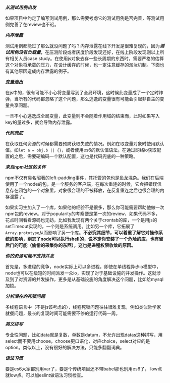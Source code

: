 ***从测试用例出发***

如果项目中约定了编写测试用例，那么需要考虑它的测试用例是否完善，等测试用例完善了在review也不迟。

***内存泄露***

测试用例都能过了那么就没问题了吗？内存泄露在线下开发是很难复现的，因为***测试用例没有负载量***，在压测阶段或者灰度阶段发现还好，在线上阶段发现则以上所有相关人员case study。在使用js对象去存一些长周期的东西时，需要严格的估算这个对象将承载的压力，在设计缓存的时候，也一定注意缓存的淘汰机制。下面也有其他原因造成内存泄露的例子。

***变量逸出***

在js中的，很有可能不小心将变量写到了全局环境，这时候此变量成了一个定时炸弹，当所有的代码都忽略了这个问题，那么逃逸的变量很有可能会引起非自主的变量共享问题。

一旦不小心逃逸成全局变量，此变量则不会随着作用域的结束而，此时如果写入key的量过多，就会导致内存泄露。

***代码兜底***

在获取任何资源的时候都需要预防获取失败的情况。例如在取变量对象时使用默认值。如`let a = obj.b || {}`，或者使用es6的默认值语法。在通过网络io获取配置的之后，需要硬编码一个默认配置，这也是代码兜底的一种策略。

***来自npm社区的关怀***

npm不仅有臭名昭著的left-padding事件，其托管的包也是鱼龙混杂。我们在后端使用了一个node的包，是一个服务的客户端，在每次重连的时候，它会把错误信息存在闭包的一个对象里，对象很合理的不被释放，在反复重连之后也很合理的内存泄露了。

如果实习生加入了一个库，如果他的经验不是很多，那么你可能需要帮助他做一次npm包的review。对于popularity的考察便是第一次的review，如果代码不多，花点时间看看源码也无妨，比如我发现有两个关于crontab的库，一个是用js的setTimeout实现的，一个则是系统调用。比如另一个库，它拓展了`Array.prototype`从而影响了另一个库。**不必究其细节，可以着重了解它对操作系统的影响，别忘了node可以执行shell的，说不定你安装了一个危险的库，也有留后门的可能（偷偷的采集你的东西），这也是进程权限收敛的原因。**

***你的资源可能不支持并发***

首先是，多进程的竞争，node实际上可以多进程，即使在单线程异步io模型中，node也可以在级短的时间派发一众io，实现了对于基础设施的并发操作。这就涉及到了对资源的并发操作，更多是从基础设施的角度解决这个问题，比如给mysql加锁。

***分析潜在的死锁问题***

多线程语言中（不是js该考虑的），线程死锁问题往往很难复现，例如类似哲学家就餐问题，最长的复现时间可能需要不停的运行代码一周。

***英文拼写***

专业性问题，比如data就是复数，单数是datum，不允许出现datas这种拼写，用select而不要用choose，choose更口语化，对应choice，select对应的是option。类似以上，没有很好的解决方法，只能多翻翻词典。

***语法习惯***

要是es6大家都别用var了，要是个传统项目还不带babel那也别用es6了， low点就low点。可以加eslint做语法习惯检查。